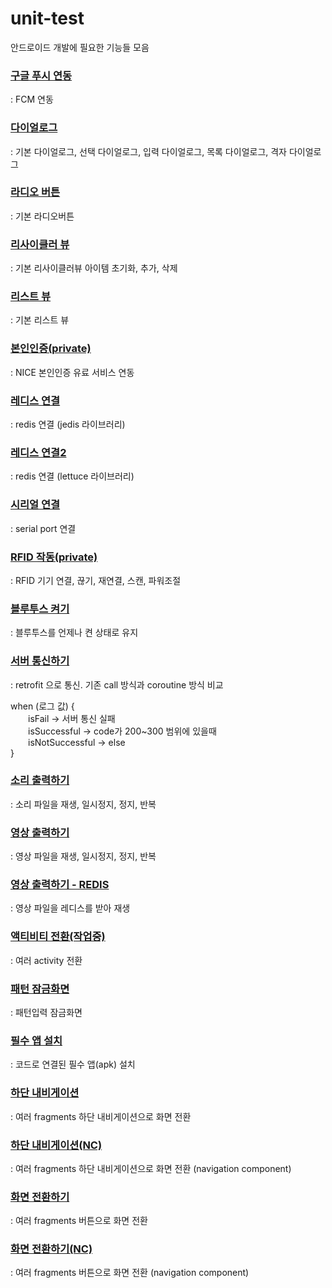 # unit-test
안드로이드 개발에 필요한 기능들 모음

### [구글 푸시 연동](https://github.com/jin-vita/test-push)
: FCM 연동

### [다이얼로그](https://github.com/jin-vita/test-dialog)
: 기본 다이얼로그, 선택 다이얼로그, 입력 다이얼로그, 목록 다이얼로그, 격자 다이얼로그

### [라디오 버튼](https://github.com/jin-vita/test-radio-button)
: 기본 라디오버튼

### [리사이클러 뷰](https://github.com/jin-vita/test-recyclerview)
: 기본 리사이클러뷰 아이템 초기화, 추가, 삭제

### [리스트 뷰](https://github.com/jin-vita/test-listview)
: 기본 리스트 뷰

### [본인인증(private)](https://github.com/jin-vita/test-auth)
: NICE 본인인증 유료 서비스 연동

### [레디스 연결](https://github.com/jin-vita/test-jedis)
: redis 연결 (jedis 라이브러리)

### [레디스 연결2](https://github.com/jin-vita/test-redis)
: redis 연결 (lettuce 라이브러리)

### [시리얼 연결](https://github.com/jin-vita/test-serial)
: serial port 연결

### [RFID 작동(private)](https://github.com/jin-vita/test-rfid)
: RFID 기기 연결, 끊기, 재연결, 스캔, 파워조절

### [블루투스 켜기](https://github.com/jin-vita/test-bluetooth)
: 블루투스를 언제나 켠 상태로 유지

### [서버 통신하기](https://github.com/jin-vita/test-retrofit)
: retrofit 으로 통신. 기존 call 방식과 coroutine 방식 비교

when (로그 값) {  
  isFail -> 서버 통신 실패  
  isSuccessful -> code가 200~300 범위에 있을때  
  isNotSuccessful -> else  
}

### [소리 출력하기](https://github.com/jin-vita/test-sound-player)
: 소리 파일을 재생, 일시정지, 정지, 반복

### [영상 출력하기](https://github.com/jin-vita/test-video-player)
: 영상 파일을 재생, 일시정지, 정지, 반복

### [영상 출력하기 - REDIS](https://github.com/jin-vita/test-redis-video-play)
: 영상 파일을 레디스를 받아 재생

### [액티비티 전환(작업중)](https://github.com/jin-vita/test-activity)
: 여러 activity 전환

### [패턴 잠금화면](https://github.com/jin-vita/test-pattern-lock)
: 패턴입력 잠금화면

### [필수 앱 설치](https://github.com/jin-vita/test-install)
: 코드로 연결된 필수 앱(apk) 설치

### [하단 내비게이션](https://github.com/jin-vita/test-bottom-navigation-old)
: 여러 fragments 하단 내비게이션으로 화면 전환

### [하단 내비게이션(NC)](https://github.com/jin-vita/test-bottom-navigation)
: 여러 fragments 하단 내비게이션으로 화면 전환 (navigation component)

### [화면 전환하기](https://github.com/jin-vita/test-fragment-old)
: 여러 fragments 버튼으로 화면 전환

### [화면 전환하기(NC)](https://github.com/jin-vita/test-fragment)
: 여러 fragments 버튼으로 화면 전환 (navigation component)
